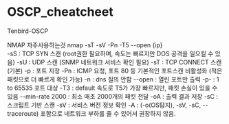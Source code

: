 # OSCP_cheatcheet
Tenbird-OSCP

NMAP
  자주사용하는것 nmap -sT -sV -Pn -T5 --open {ip} <br>
-sS : TCP SYN 스캔 (root권한 필요하며, 속도는 빠르지만 DOS 공격을 일으킬 수 있음)
-sU : UDP 스캔 (SNMP 네트워크 서비스 확인 필요)
-sT  : TCP CONNECT 스캔(기본)
-p : 포트 지정
-Pn : ICMP 요청, 포트 80 등 기본적인 포트스캔 비활성화 (적은 패킷으로 더 빠르게 확인 가능)
-n : dns 질의 안함
--open : 열린 포트만 출력
-p- : 1 to 65535 포트 대상
-T3 : default 속도로 T5가 가장 빠르지만, 패킷 손실이 있을 수 있음
--min-rate 2000 : 최소 매초 2000개의 패킷 전달 
-oA : 출력 결과 저장
-sC : 스크립트 기반 스캔
-sV : 서비스 버전 정보 확인
-A : (-o(OS탐지), -sV, -sC, --traceroute) 포함으로 네트워크 부하를 줄 수 있어서 권장하지 않음.
